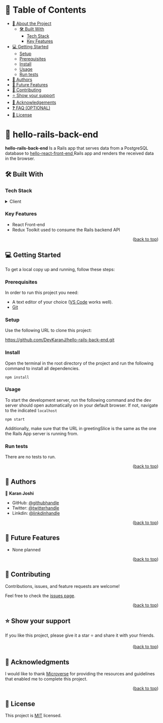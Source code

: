 <a name="readme-top"></a>

<div align="center">

</div>


# 📗 Table of Contents

- [📖 About the Project](#about-project)
  - [🛠 Built With](#built-with)
    - [Tech Stack](#tech-stack)
    - [Key Features](#key-features)
- [💻 Getting Started](#getting-started)
  - [Setup](#setup)
  - [Prerequisites](#prerequisites)
  - [Install](#install)
  - [Usage](#usage)
  - [Run tests](#run-tests)
- [👥 Authors](#authors)
- [🔭 Future Features](#future-features)
- [🤝 Contributing](#contributing)
- [⭐️ Show your support](#support)
- [🙏 Acknowledgements](#acknowledgements)
- [❓ FAQ (OPTIONAL)](#faq)
- [📝 License](#license)

# 📖 hello-rails-back-end <a name="about-project"></a>

**hello-rails-back-end** Is a Rails app that serves data from a PostgreSQL database to [hello-react-front-end ](https://github.com/DevKaranJ/hello-react-front-end/tree/feature/clientSide) Rails app and renders the received data in the browser.

## 🛠 Built With <a name="built-with"></a>

### Tech Stack <a name="tech-stack"></a>
  <details>
  <summary>Client</summary>
      <ul>
        <li><a href="https://react.dev/">React</a></li>
        <li><a href="https://react-redux.js.org/">React-Redux</a></li>
        <li><a href="https://redux-toolkit.js.org/">Redux Toolkit</a></li>
      </ul>
  </details>

### Key Features <a name="key-features"></a>

- React Front-end
- Redux Toolkit used to consume the Rails backend API

<p align="right">(<a href="#readme-top">back to top</a>)</p>

## 💻 Getting Started <a name="getting-started"></a>

To get a local copy up and running, follow these steps:

### Prerequisites

In order to run this project you need:
  - A text editor of your choice ([VS Code](https://code.visualstudio.com/download) works well).
  - [Git](https://git-scm.com/book/en/v2/Getting-Started-Installing-Git)

### Setup

Use the following URL to clone this project:

https://github.com/DevKaranJ/hello-rails-back-end.git


### Install
Open the terminal in the root directory of the project and run the following command to install all dependencies.

    npm install


### Usage
To start the development server, run the following command and the dev server should open automatically on in your default browser. If not, navigate to the indicated `localhost`

    npm start

Additionally, make sure that the URL in greetingSlice is the same as the one the Rails App server is running from.

### Run tests
There are no tests to run.

<p align="right">(<a href="#readme-top">back to top</a>)</p>


## 👥 Authors <a name="authors"></a>

👤 **Karan Joshi**

- GitHub: [@githubhandle](https://github.com/DevKaranJ)
- Twitter: [@twitterhandle](https://twitter.com/RX0069)
- Linkdin: [@linkdinhandle](https://www.linkedin.com/in/devkaranj/)


<p align="right">(<a href="#readme-top">back to top</a>)</p>


## 🔭 Future Features <a name="future-features"></a>

- None planned


<p align="right">(<a href="#readme-top">back to top</a>)</p>

## 🤝 Contributing <a name="contributing"></a>

Contributions, issues, and feature requests are welcome!

Feel free to check the [issues page](../../issues/).

<p align="right">(<a href="#readme-top">back to top</a>)</p>

## ⭐️ Show your support <a name="support"></a>

 
  If you like this project, please give it a star ⭐️ and share it with your friends.

<p align="right">(<a href="#readme-top">back to top</a>)</p>


## 🙏 Acknowledgments <a name="acknowledgements"></a>

I would like to thank  <a href="https://www.microverse.org/">Microverse</a> for providing the resources and guidelines that enabled me to complete this project.

<p align="right">(<a href="#readme-top">back to top</a>)</p>



## 📝 License <a name="license"></a>

This project is [MIT](./LICENSE) licensed.

